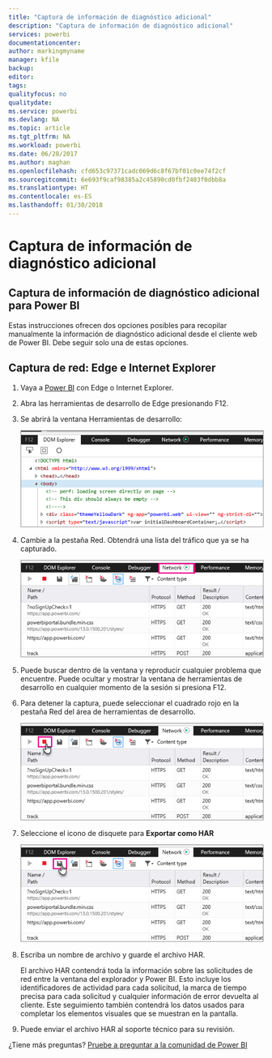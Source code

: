 ```yaml
---
title: "Captura de información de diagnóstico adicional"
description: "Captura de información de diagnóstico adicional"
services: powerbi
documentationcenter: 
author: markingmyname
manager: kfile
backup: 
editor: 
tags: 
qualityfocus: no
qualitydate: 
ms.service: powerbi
ms.devlang: NA
ms.topic: article
ms.tgt_pltfrm: NA
ms.workload: powerbi
ms.date: 06/28/2017
ms.author: maghan
ms.openlocfilehash: cfd653c97371cadc069d6c8f67bf01c0ee74f2cf
ms.sourcegitcommit: 6e693f9caf98385a2c45890cd0fbf2403f0dbb8a
ms.translationtype: HT
ms.contentlocale: es-ES
ms.lasthandoff: 01/30/2018
---
```

# <a name="capturing-additional-diagnostic-information"></a>Captura de información de diagnóstico adicional
## <a name="capturing-additional-diagnostic-information-for-power-bi"></a>Captura de información de diagnóstico adicional para Power BI
Estas instrucciones ofrecen dos opciones posibles para recopilar manualmente la información de diagnóstico adicional desde el cliente web de Power BI.  Debe seguir solo una de estas opciones.

## <a name="network-capture---edge--internet-explorer"></a>Captura de red: Edge e Internet Explorer
1. Vaya a [Power BI](https://app.powerbi.com) con Edge o Internet Explorer.
2. Abra las herramientas de desarrollo de Edge presionando F12.
3. Se abrirá la ventana Herramientas de desarrollo: 
   
   ![](media/service-admin-capturing-additional-diagnostic-information-for-power-bi/edge-developer-tools.png)
4. Cambie a la pestaña Red. Obtendrá una lista del tráfico que ya se ha capturado. 
   
   ![](media/service-admin-capturing-additional-diagnostic-information-for-power-bi/edge-network-tab.png)
5. Puede buscar dentro de la ventana y reproducir cualquier problema que encuentre. Puede ocultar y mostrar la ventana de herramientas de desarrollo en cualquier momento de la sesión si presiona F12.
6. Para detener la captura, puede seleccionar el cuadrado rojo en la pestaña Red del área de herramientas de desarrollo.
   
   ![](media/service-admin-capturing-additional-diagnostic-information-for-power-bi/edge-network-tab-stop.png)
7. Seleccione el icono de disquete para **Exportar como HAR**
   
   ![](media/service-admin-capturing-additional-diagnostic-information-for-power-bi/edge-network-tab-save.png)
8. Escriba un nombre de archivo y guarde el archivo HAR.
   
    El archivo HAR contendrá toda la información sobre las solicitudes de red entre la ventana del explorador y Power BI.  Esto incluye los identificadores de actividad para cada solicitud, la marca de tiempo precisa para cada solicitud y cualquier información de error devuelta al cliente.  Este seguimiento también contendrá los datos usados para completar los elementos visuales que se muestran en la pantalla.
9. Puede enviar el archivo HAR al soporte técnico para su revisión.

¿Tiene más preguntas? [Pruebe a preguntar a la comunidad de Power BI](http://community.powerbi.com/)

